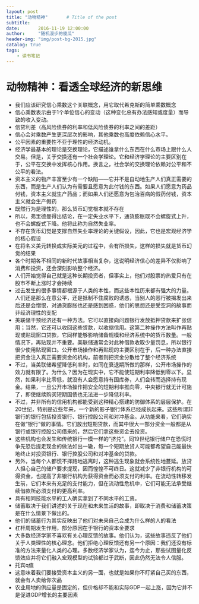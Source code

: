 ```yaml
---
layout: post
title: "动物精神"       # Title of the post
subtitle:
date:       2016-11-19 12:00:00
author:     "随机漫步的傻瓜"
header-img: "img/post-bg-2015.jpg"
catalog: true
tags:
    - 读书笔记
---
```


# 动物精神：看透全球经济的新思维

- 我们应该研究信心乘数这个关联概念，用它取代希克斯的简单乘数概念
- 信心乘数表示由于1个单位信心的变动（这种变化总有办法感知或度量）而导致的收入变动。
- 信贷利差（高风险债券的利率和低风险债券的利率之间的差距）
- 信心会对乘数产生更深层次的影响，其他乘数也高度依赖信心水平。
- 公平因素的重要性不亚于理性的经济动机。
- 经济学最基本的理论是交换理论，它描述谁拿什么东西在什么市场上跟什么人交易。但是，关于交换还有一个社会学理论。它和经济学理论的主要区别在于，公平在交换中发挥核心作用。换言之，社会学的交换理论依赖对公平和不公平的看法。
- 资本主义的物产丰富至少有一个缺陷——它并不是自动地生产人们真正需要的东西，而是生产人们认为有需要且愿意为此付钱的东西。如果人们愿意为药品付钱，资本主义就生产药品；而如果人们还愿意为包治百病的假药付钱，资本主义就会生产假药
- 既然行为是理性的，那么货币幻觉根本就不存在
- 所以，弗里德曼得出结论，在一定失业水平下，通货膨胀既不会螺旋式上升，也不会螺旋式下降。他将此称为自然失业率。
- 不存在货币幻觉是支撑自然失业率理论的关键假设，因此，它也是宏观经济学的核心假设
- 在将名义美元转换成实际美元的过程中，会有所损失，这样的损失就是货币幻觉的结果
- 各个时期各不相同的新时代故事相当复杂，这说明经济信心的差异不仅影响了消费和投资，还会深刻影响整个经济。
- 人们开始觉得自己就是这种长期投资者，但事实上，他们对股票的热爱只有在股市不断上涨时才会持续
- 过去发生的很多事情都根源于人类的本性，而这些本性历来都有强大的力量。人们还是那么在意公平，还是抵制不住腐败的诱惑，当别人的恶行被揭发出来后还是会憎恨，对通货膨胀也还是感到困惑，他们的思想还是受空洞的故事而非经济理性的支配
- 美联储干预经济还有一种方法。它可以直接向问题银行发放抵押贷款来扩张信用；当然，它还可以收回这些贷款，以收缩信用。这第二种操作方法叫作再贴现或贴现窗口贷款，它同样能够影响储备规模和经济系统中的货币数量。一般情况下，再贴现并不重要。美联储通常会对此种借款收取少量罚息，所以银行很少使用贴现窗口。公开市场操作和再贴现的主要区别在于，后一种办法直接把资金注入真正需要资金的机构，前者则把资金分散给了整个经济系统
- 不过，当美联储希望降低利率时，如同在衰退期所做的那样，公开市场操作的效力就有限了。为什么？因为在现实中，它不能使短期利率降低到零以下。显然，如果利率比零低，就没有人会愿意持有国库券，人们会转而选择持有现金。结果，一旦公开市场操作把安全的短期利率推向零，中央银行就无计可施了，即使继续购买短期国债也无法进一步降低利率。
- 不过，并非所有的信用机构都能受到这种精心搭建的防御体系的层层保护。在20世纪，特别是近些年来，一个新的影子银行体系已经成长起来。这些所谓非银行的银行包括投资银行、银行控股公司和对冲基金。从功能来看，它们确实在做“银行”做的事情。它们放出短期贷款，而其中很大一部分资金一般都是从银行或银行控股公司借来的，然后它们拿这些资金去投资。
- 这些机构也会发生和传统银行一模一样的“挤兑”。同19世纪银行储户在恐慌时争先恐后提走现金的做法如出一辙，每一个短期放贷人可能都希望自己能最快地终止对投资银行、银行控股公司和对冲基金的贷款。
- 另外，当每个人都慌不择路地逃离时，这种逃生现象就会系统性地蔓延。放贷人担心自己的储户要求提现，因而惶惶不可终日。这就减少了非银行机构的可得资金，也提高了非银行机构为获得资金而必须支付的利率。在流动性转移发生前，它们本来有充足的支付能力，但在流动性危机中，它们可能无法承受继续借款所必须支付的更高利率。
- 具有相同技能水平的工人确实拿到了不同水平的工资。
- 储蓄取决于我们讲述的关于现在和未来生活的故事，即取决于消费和储蓄决策是在什么情景下做出的。
- 他们的储蓄行为其实反映出了他们对未来自己会成为什么样的人的看法
- 杠杆周期发生作用，部分原因在于银行的资本金要求
- 大多数经济学家不喜欢有关心理反馈的故事。他们认为，这些故事违反了他们关于人类理性的核心理念。他们拒绝心理反馈还有另一个原因：我们还没有标准的方法来量化人类的心理。多数经济学家认为，迄今为止，那些试图量化反馈效应并将它们融入宏观模型的试验都过于武断，因此仍然无法令人信服。
- 托宾q值
- 这意味着我们要接受资本主义的另一面，也就是如果你不盯紧自己买的东西，就会有人卖给你次品
- 农业用地的供应量是固定的，但价格却不能和实际GDP一起上涨，因为它并不是促进GDP增长的主要因素
